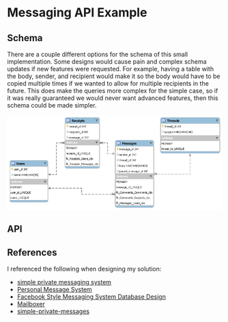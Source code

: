 # Messaging API Example

## Schema

There are a couple different options for the schema of this small implementation.
Some designs would cause pain and complex schema updates if new features were requested. For example,
having a table with the body, sender, and recipient would make it so the body would have to be copied
multiple times if we wanted to allow for multiple recipients in the future. This does make the queries
more complex for the simple case, so if it was really guaranteed we would never want advanced features,
then this schema could be made simpler.


![Message Database Schema](/schema/schema.png?raw=true)

## API

## References

I referenced the following when designing my solution:

- [simple private messaging system](http://www.pixel2life.com/publish/tutorials/608/simple_private_messaging_system/)
- [Personal Message System](http://www.webestools.com/scripts_tutorials-code-source-15-personal-message-system-in-php-mysql-pm-system-private-message-discussion.html)
- [Facebook Style Messaging System Database Design](http://www.9lessons.info/2013/05/message-conversation-database-design.html)
- [Mailboxer](https://github.com/mailboxer/mailboxer)
- [simple-private-messages](https://github.com/jongilbraith/simple-private-messages)
